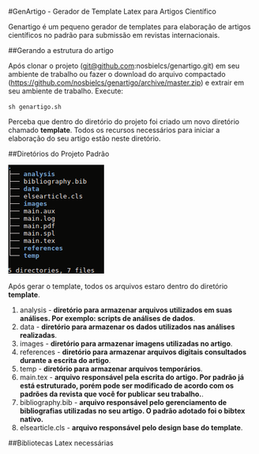 #GenArtigo - Gerador de Template Latex para Artigos Científico

Genartigo é um pequeno gerador de templates para elaboração de artigos científicos no padrão para submissão em revistas internacionais.

##Gerando a estrutura do artigo

Após clonar o projeto (git@github.com:nosbielcs/genartigo.git) em seu ambiente de trabalho ou  fazer o download do arquivo compactado (https://github.com/nosbielcs/genartigo/archive/master.zip) e extrair em seu ambiente de trabalho. Execute:

`sh genartigo.sh`

Perceba que dentro do diretório do projeto foi criado um novo diretório chamado **template**. Todos os recursos necessários para iniciar a elaboração do seu artigo estão neste diretório.

##Diretórios do Projeto Padrão

![Estrutura Padrão](structure.png)

Após gerar o template, todos os arquivos estaro dentro do diretório **template**.
1. analysis - **diretório para armazenar arquivos utilizados em suas análises. Por exemplo: scripts de análises de dados**.
2. data -  **diretório para armazenar os dados utilizados nas análises realizadas**.
3. images - **diretório para armazenar imagens utilizadas no artigo**.
4. references - **diretório para armazenar arquivos digitais consultados durante a escrita do artigo**.
5. temp - **diretório para armazenar arquivos temporários**.
6. main.tex - **arquivo responsável pela escrita do artigo. Por padrão já está estruturado, porém pode ser modificado de acordo com os padrões da revista que você for publicar seu trabalho.**.
7. bibliography.bib - **arquivo responsável pelo gerenciamento de bibliografias utilizadas no seu artigo. O padrão adotado foi o bibtex nativo.**
8. elsearticle.cls - **arquivo responsável pelo design base do template**.

##Bibliotecas Latex necessárias
